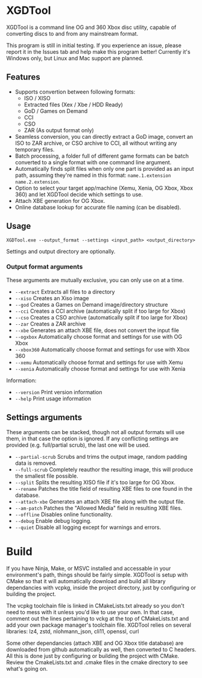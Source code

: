 # XGDTool
XGDTool is a command line OG and 360 Xbox disc utility, capable of converting discs to and from any mainstream format.

This program is still in initial testing. If you experience an issue, please report it in the Issues tab and help make this program better! Currently it's Windows only, but Linux and Mac support are planned.

## Features
- Supports convertion between following formats:
    - ISO / XISO
    - Extracted files (Xex / Xbe / HDD Ready)
    - GoD / Games on Demand
    - CCI
    - CSO
    - ZAR (As output format only)
- Seamless conversion, you can directly extract a GoD image, convert an ISO to ZAR archive, or CSO archive to CCI, all without writing any temporary files.
- Batch processing, a folder full of different game formats can be batch converted to a single format with one command line argument.
- Automatically finds split files when only one part is provided as an input path, assuming they're named in this format: ```name.1.extension``` ```name.2.extension```.
- Option to select your target app/machine (Xemu, Xenia, OG Xbox, Xbox 360) and let XGDTool decide which settings to use.
- Attach XBE generation for OG Xbox.
- Online database lookup for accurate file naming (can be disabled).

## Usage
```XGDTool.exe --output_format --settings <input_path> <output_directory>```

Settings and output directory are optionally.

### Output format arguments
These arguments are mutually exclusive, you can only use on at a time.
- ```--extract```   Extracts all files to a directory
- ```--xiso```      Creates an Xiso image
- ```--god```       Creates a Games on Demand image/directory structure
- ```--cci```       Creates a CCI archive (automatically split if too large for Xbox)
- ```--cso```       Creates a CSO archive (automatically split if too large for Xbox)
- ```--zar```       Creates a ZAR archive
- ```--xbe```       Generates an attach XBE file, does not convert the input file
- ```--ogxbox```    Automatically choose format and settings for use with OG Xbox
- ```--xbox360```   Automatically choose format and settings for use with Xbox 360
- ```--xemu```      Automatically choose format and settings for use with Xemu
- ```--xenia```     Automatically choose format and settings for use with Xenia

Information:
- ```--version```   Print version information
- ```--help```      Print usage information

## Settings arguments
These arguments can be stacked, though not all output formats will use them, in that case the option is ignored. If any conflicting settings are provided (e.g. full/partial scrub), the last one will be used. 
- ```--partial-scrub```  Scrubs and trims the output image, random padding data is removed.
- ```--full-scrub```     Completely reauthor the resulting image, this will produce the smallest file possible.
- ```--split```          Splits the resulting XISO file if it's too large for OG Xbox.
- ```--rename```         Patches the title field of resulting XBE files to one found in the database.
- ```--attach-xbe```     Generates an attach XBE file along with the output file.
- ```--am-patch```       Patches the "Allowed Media" field in resulting XBE files.
- ```--offline```        Disables online functionality.
- ```--debug```          Enable debug logging.
- ```--quiet```          Disable all logging except for warnings and errors.

# Build
If you have Ninja, Make, or MSVC installed and accessable in your environment's path, things should be fairly simple. XGDTool is setup with CMake so that it will automatically download and build all library dependancies with vcpkg, inside the project directory, just by configuring or building the project. 

The vcpkg toolchain file is linked in CMakeLists.txt already so you don't need to mess with it unless you'd like to use your own. In that case, comment out the lines pertaining to vckg at the top of CMakeLists.txt and add your own package manager's toolchain file. XGDTool relies on several libraries: lz4, zstd, nlohmann_json, cli11, openssl, curl

Some other dependancies (attach XBE and OG Xbox title database) are downloaded from github automatically as well, then converted to C headers. All this is done just by configuring or building the project with CMake. Review the CmakeLists.txt and .cmake files in the cmake directory to see what's going on.